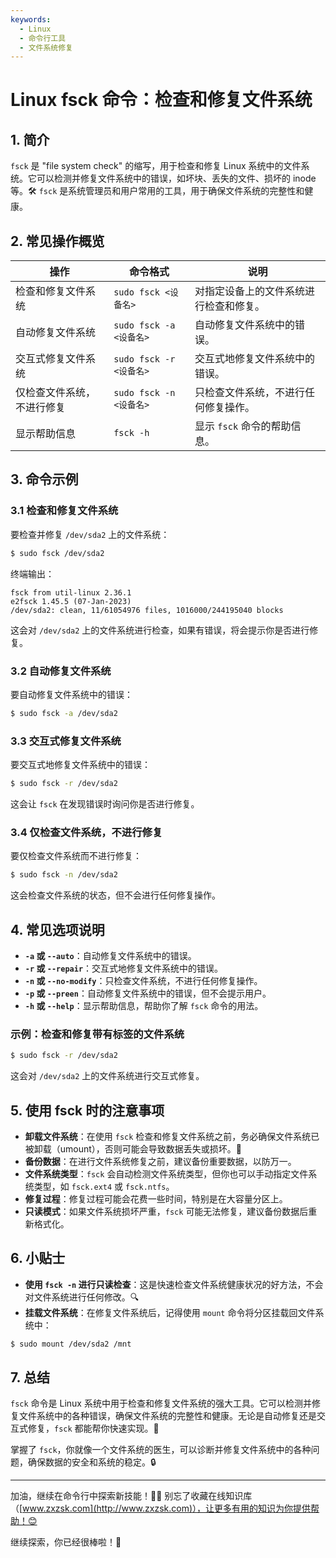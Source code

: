 ```yaml
---
keywords:
  - Linux
  - 命令行工具
  - 文件系统修复
---
```


# Linux fsck 命令：检查和修复文件系统 

## 1. 简介

`fsck` 是 "file system check" 的缩写，用于检查和修复 Linux 系统中的文件系统。它可以检测并修复文件系统中的错误，如坏块、丢失的文件、损坏的 inode 等。🛠️ `fsck` 是系统管理员和用户常用的工具，用于确保文件系统的完整性和健康。

## 2. 常见操作概览

| 操作                       | 命令格式                                  | 说明                               |
|----------------------------|-----------------------------------------|------------------------------------|
| 检查和修复文件系统           | `sudo fsck <设备名>`                    | 对指定设备上的文件系统进行检查和修复。 |
| 自动修复文件系统             | `sudo fsck -a <设备名>`                 | 自动修复文件系统中的错误。           |
| 交互式修复文件系统           | `sudo fsck -r <设备名>`                 | 交互式地修复文件系统中的错误。       |
| 仅检查文件系统，不进行修复    | `sudo fsck -n <设备名>`                 | 只检查文件系统，不进行任何修复操作。 |
| 显示帮助信息                | `fsck -h`                               | 显示 `fsck` 命令的帮助信息。         |

## 3. 命令示例

### 3.1 检查和修复文件系统

要检查并修复 `/dev/sda2` 上的文件系统：

```bash
$ sudo fsck /dev/sda2
```

终端输出：

```
fsck from util-linux 2.36.1
e2fsck 1.45.5 (07-Jan-2023)
/dev/sda2: clean, 11/61054976 files, 1016000/244195040 blocks
```

这会对 `/dev/sda2` 上的文件系统进行检查，如果有错误，将会提示你是否进行修复。

### 3.2 自动修复文件系统

要自动修复文件系统中的错误：

```bash
$ sudo fsck -a /dev/sda2
```

### 3.3 交互式修复文件系统

要交互式地修复文件系统中的错误：

```bash
$ sudo fsck -r /dev/sda2
```

这会让 `fsck` 在发现错误时询问你是否进行修复。

### 3.4 仅检查文件系统，不进行修复

要仅检查文件系统而不进行修复：

```bash
$ sudo fsck -n /dev/sda2
```

这会检查文件系统的状态，但不会进行任何修复操作。

## 4. 常见选项说明

- **`-a` 或 `--auto`**：自动修复文件系统中的错误。
- **`-r` 或 `--repair`**：交互式地修复文件系统中的错误。
- **`-n` 或 `--no-modify`**：只检查文件系统，不进行任何修复操作。
- **`-p` 或 `--preen`**：自动修复文件系统中的错误，但不会提示用户。
- **`-h` 或 `--help`**：显示帮助信息，帮助你了解 `fsck` 命令的用法。

### 示例：检查和修复带有标签的文件系统

```bash
$ sudo fsck -r /dev/sda2
```

这会对 `/dev/sda2` 上的文件系统进行交互式修复。

## 5. 使用 fsck 时的注意事项

- **卸载文件系统**：在使用 `fsck` 检查和修复文件系统之前，务必确保文件系统已被卸载（umount），否则可能会导致数据丢失或损坏。💾
- **备份数据**：在进行文件系统修复之前，建议备份重要数据，以防万一。
- **文件系统类型**：`fsck` 会自动检测文件系统类型，但你也可以手动指定文件系统类型，如 `fsck.ext4` 或 `fsck.ntfs`。
- **修复过程**：修复过程可能会花费一些时间，特别是在大容量分区上。
- **只读模式**：如果文件系统损坏严重，`fsck` 可能无法修复，建议备份数据后重新格式化。

## 6. 小贴士

- **使用 `fsck -n` 进行只读检查**：这是快速检查文件系统健康状况的好方法，不会对文件系统进行任何修改。🔍
- **挂载文件系统**：在修复文件系统后，记得使用 `mount` 命令将分区挂载回文件系统中：

```bash
$ sudo mount /dev/sda2 /mnt
```

## 7. 总结

`fsck` 命令是 Linux 系统中用于检查和修复文件系统的强大工具。它可以检测并修复文件系统中的各种错误，确保文件系统的完整性和健康。无论是自动修复还是交互式修复，`fsck` 都能帮你快速实现。🎯

掌握了 `fsck`，你就像一个文件系统的医生，可以诊断并修复文件系统中的各种问题，确保数据的安全和系统的稳定。🔒

---

加油，继续在命令行中探索新技能！💪🏻 别忘了收藏在线知识库（[www.zxzsk.com](http://www.zxzsk.com)），让更多有用的知识为你提供帮助！😊

继续探索，你已经很棒啦！🌟